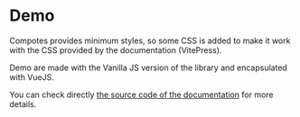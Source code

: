 # Demo

Compotes provides minimum styles, so some CSS is added to make it work with the CSS provided by the documentation (VitePress).

Demo are made with the Vanilla JS version of the library and encapsulated with VueJS.

You can check directly [the source code of the documentation](https://github.com/Applelo/compotes/tree/main/docs/demo) for more details.
